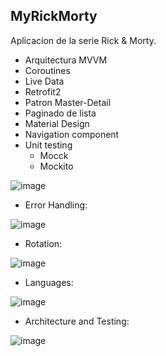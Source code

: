## MyRickMorty
Aplicacion de la serie Rick & Morty.
- Arquitectura MVVM
- Coroutines
- Live Data
- Retrofit2
- Patron Master-Detail
- Paginado de lista
- Material Design
- Navigation component
-   Unit testing
    -   Mocck
    -   Mockito
    
    
    
![image](https://user-images.githubusercontent.com/101361708/191860097-dcc13db5-6db6-47c3-9e70-21100f8f97ef.png)

- Error Handling:

![image](https://user-images.githubusercontent.com/101361708/191860180-81d97c80-437b-4a84-bb27-b601079dcfa8.png)

- Rotation:

![image](https://user-images.githubusercontent.com/101361708/191860286-3eae1750-9d6f-4920-afc5-9fa6ef78d692.png)

- Languages:

![image](https://user-images.githubusercontent.com/101361708/191860332-698e0764-77a8-4434-ae9d-5d5f3e762e6f.png)

- Architecture and Testing:

![image](https://user-images.githubusercontent.com/101361708/191860381-db339add-0a89-4452-bd05-ec73395caf43.png)
